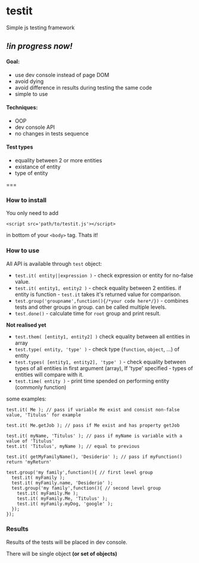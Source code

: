 testit
===================

Simple js testing framework

## *!in progress now!*


#### Goal:
  + use dev console instead of page DOM
  + avoid dying
  + avoid difference in results during testing the same code
  + simple to use

#### Techniques:
  + OOP
  + dev console API
  + no changes in tests sequence

#### Test types
  + equality between 2 or more entities
  + existance of entity
  + type of entity

===

### How to install
You only need to add 
    
    <script src='path/to/testit.js'></script>

in bottom of your `<body>` tag. Thats it!

### How to use
All API is available through `test` object:

+ `test.it( entity||expression )` - check expression or entity for no-false value.
+ `test.it( entity1, entity2 )` - check equality between 2 entities.
  if entity is function - `test.it` takes it's returned value for comparison.
+ `test.group('groupname',function(){/*your code here*/})` - combines tests and other groups in group. can be called multiple levels.
+ `test.done()` - calculate time for `root` group and print result.

**Not realised yet**
+ `test.them( [entity1, entity2] )` check equality between all entities in array
+ `test.type( entity, 'type' )` - check type (`function`, `object`, ...) of entity
+ `test.types( [entity1, entity2], 'type' )` - check equality between types of all entities in first argument (array), If 'type' specified - types of entities will compare with it.
+ `test.time( entity )` - print time spended on performing entity (commonly function)

some examples:
    
    test.it( Me ); // pass if variable Me exist and consist non-false value, 'Titulus' for example
    
    test.it( Me.getJob ); // pass if Me exist and has property getJob
    
    test.it( myName, 'Titulus' ); // pass if myName is variable with a value of 'Titulus'
    test.it( 'Titulus', myName ); // equal to previous
    
    test.it( getMyFamilyName(), 'Desiderio' ); // pass if myFunction() return 'myReturn'

    test.group('my family',function(){ // first level group
      test.it( myFamily );
      test.it( myFamily.name, 'Desiderio' );
      test.group('my family',function(){ // second level group
        test.it( myFamily.Me );
        test.it( myFamily.Me, 'Titulus' );
        test.it( myFamily.myDog, 'google' );
      });
    });

### Results
Results of the tests will be placed in dev console.

There will be single object **(or set of objects)**